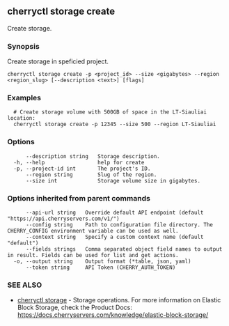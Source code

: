 ## cherryctl storage create

Create storage.

### Synopsis

Create storage in speficied project.

```
cherryctl storage create -p <project_id> --size <gigabytes> --region <region_slug> [--description <text>] [flags]
```

### Examples

```
  # Create storage volume with 500GB of space in the LT-Siauliai location:
  cherryctl storage create -p 12345 --size 500 --region LT-Siauliai
```

### Options

```
      --description string   Storage description.
  -h, --help                 help for create
  -p, --project-id int       The project's ID.
      --region string        Slug of the region.
      --size int             Storage volume size in gigabytes.
```

### Options inherited from parent commands

```
      --api-url string   Override default API endpoint (default "https://api.cherryservers.com/v1/")
      --config string    Path to configuration file directory. The CHERRY_CONFIG environment variable can be used as well.
      --context string   Specify a custom context name (default "default")
      --fields strings   Comma separated object field names to output in result. Fields can be used for list and get actions.
  -o, --output string    Output format (*table, json, yaml)
      --token string     API Token (CHERRY_AUTH_TOKEN)
```

### SEE ALSO

* [cherryctl storage](cherryctl_storage.md)	 - Storage operations. For more information on Elastic Block Storage, check the Product Docs: https://docs.cherryservers.com/knowledge/elastic-block-storage/

